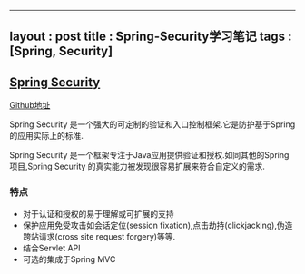 
---
layout : post
title : Spring-Security学习笔记
tags : [Spring, Security]
---

## [Spring Security](https://docs.spring.io/spring-security/site/docs/5.1.3.RELEASE/reference/htmlsingle/)

[Github地址](c/)

Spring Security 是一个强大的可定制的验证和入口控制框架.它是防护基于Spring的应用实际上的标准.

Spring Security 是一个框架专注于Java应用提供验证和授权.如同其他的Spring项目,Spring Security 的真实能力被发现很容易扩展来符合自定义的需求.

### 特点

* 对于认证和授权的易于理解或可扩展的支持
* 保护应用免受攻击如会话定位(session fixation),点击劫持(clickjacking),伪造跨站请求(cross site request forgery)等等.
* 结合Servlet API
* 可选的集成于Spring MVC

